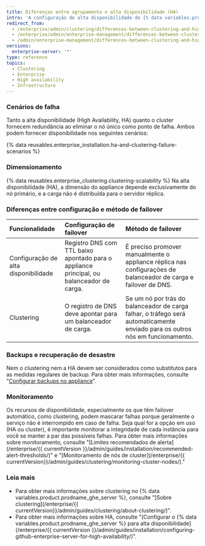 ```yaml
---
title: Diferenças entre agrupamento e alta disponibilidade (HA)
intro: 'A configuração de alta disponibilidade do {% data variables.product.prodname_ghe_server %} é uma configuração de failover primário/secundário que fornece redundância, enquanto o cluster fornece redundância e dimensionamento distribuindo a carga de leitura e gravação em vários nós.'
redirect_from:
  - /enterprise/admin/clustering/differences-between-clustering-and-high-availability-ha
  - /enterprise/admin/enterprise-management/differences-between-clustering-and-high-availability-ha
  - /admin/enterprise-management/differences-between-clustering-and-high-availability-ha
versions:
  enterprise-server: '*'
type: reference
topics:
  - Clustering
  - Enterprise
  - High availability
  - Infrastructure
---
```


### Cenários de falha

Tanto a alta disponibilidade (High Availability, HA) quanto o cluster fornecem redundância ao eliminar o nó único como ponto de falha. Ambos podem fornecer disponibilidade nos seguintes cenários:

{% data reusables.enterprise_installation.ha-and-clustering-failure-scenarios %}

### Dimensionamento

{% data reusables.enterprise_clustering.clustering-scalability %} Na alta disponibilidade (HA), a dimensão do appliance depende exclusivamente do nó primário, e a carga não é distribuída para o servidor réplica.

### Diferenças entre configuração e método de failover

| Funcionalidade                       | Configuração de failover                                                                 | Método de failover                                                                                                            |
|:------------------------------------ |:---------------------------------------------------------------------------------------- |:----------------------------------------------------------------------------------------------------------------------------- |
| Configuração de alta disponibilidade | Registro DNS com TTL baixo apontado para o appliance principal, ou balanceador de carga. | É preciso promover manualmente o appliance réplica nas configurações de balanceador de carga e failover de DNS.               |
| Clustering                           | O registro de DNS deve apontar para um balanceador de carga.                             | Se um nó por trás do balanceador de carga falhar, o tráfego será automaticamente enviado para os outros nós em funcionamento. |

### Backups e recuperação de desastre

Nem o clustering nem a HA devem ser considerados como substitutos para as medidas regulares de backup. Para obter mais informações, consulte "[Configurar backups no appliance](/enterprise/admin/guides/installation/configuring-backups-on-your-appliance)".

### Monitoramento

Os recursos de disponibilidade, especialmente os que têm failover automático, como clustering, podem mascarar falhas porque geralmente o serviço não é interrompido em caso de falha. Seja qual for a opção em uso (HA ou cluster), é importante monitorar a integridade de cada instância para você se manter a par das possíveis falhas. Para obter mais informações sobre monitoramento, consulte "[Limites recomendados de alerta](/enterprise/{{ currentVersion }}/admin/guides/installation/recommended-alert-thresholds/)" e "[Monitoramento de nós de cluster](/enterprise/{{ currentVersion}}/admin/guides/clustering/monitoring-cluster-nodes/)."

### Leia mais
- Para obter mais informações sobre clustering no {% data variables.product.prodname_ghe_server %}, consulte "[Sobre clustering](/enterprise/{{ currentVersion}}/admin/guides/clustering/about-clustering/)".
- Para obter mais informações sobre HA, consulte "[Configurar o {% data variables.product.prodname_ghe_server %} para alta disponibilidade](/enterprise/{{ currentVersion }}/admin/guides/installation/configuring-github-enterprise-server-for-high-availability/)".
